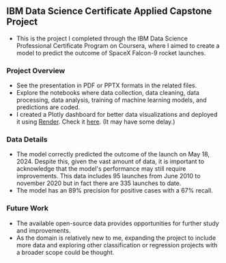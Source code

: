## IBM Data Science Certificate Applied Capstone Project
* This is the project I completed through the IBM Data Science Professional Certificate Program on Coursera, where I aimed to create a model to predict the outcome of SpaceX   Falcon-9 rocket launches.

### Project Overview
* See the presentation in PDF or PPTX formats in the related files.
* Explore the notebooks where data collection, data cleaning, data processing, data analysis, training of machine learning models, and predictions are coded.
* I created a Plotly dashboard for better data visualizations and deployed it using [Render](https://render.com/). Check it [here](https://ibm-data-science-applied-capstone.onrender.com/). (It may have some delay.)
### Data Details
* The model correctly predicted the outcome of the launch on May 18, 2024. Despite this, given the vast amount of data, it is important to acknowledge that the model's performance may still require improvements. This data includes 95 launches from June 2010 to november 2020 but in fact there are 335 launches to date.
* The model has an 89% precision for positive cases with a 67% recall.
### Future Work
* The available open-source data provides opportunities for further study and improvements.
* As the domain is relatively new to me, expanding the project to include more data and exploring other classification or regression projects with a broader scope could be thought.
